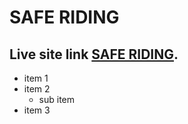 # SAFE RIDING  

## Live site link [SAFE RIDING](https://safe-riding-a09.netlify.app/).

* item 1
* item 2
    * sub item
* item 3